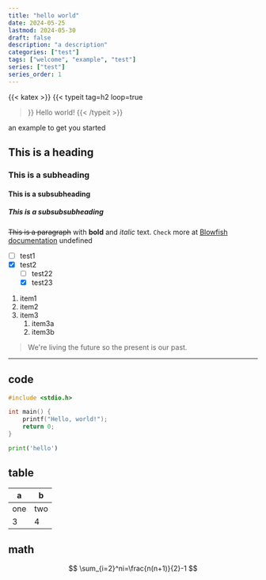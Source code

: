 ```yaml
---
title: "hello world"
date: 2024-05-25
lastmod: 2024-05-30
draft: false
description: "a description"
categories: ["test"]
tags: ["welcome", "example", "test"]
series: ["test"]
series_order: 1
---
```

{{< katex >}}
{{< typeit
  tag=h2
  loop=true
>}}
Hello world!
{{< /typeit >}}

 an example to get you started

## This is a heading

### This is a subheading

#### This is a subsubheading

##### This is a subsubsubheading

~~This is a paragraph~~ with **bold** and *italic* text.
`Check` more at [Blowfish documentation](https://blowfish.page/)
undefined

- [ ] test1
- [x] test2
  - [ ] test22
  - [x] test23

1. item1
2. item2
3. item3
   1. item3a
   2. item3b

> We're living the future so
> the present is our past.

---

## code

```c {.line-numbers}
#include <stdio.h>

int main() {
    printf("Hello, world!");
    return 0;
}
```

```python
print('hello')
```

## table

| a   | b   |
| --- | --- |
| one | two |
| 3   | 4   |

## math

$$
\sum_{i=2}^ni=\frac{n(n+1)}{2}-1
$$
